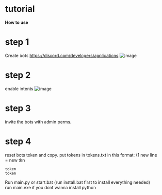 # tutorial
**How to use**

# step 1 
Create bots https://discord.com/developers/applications
![image](https://github.com/vanishgg/VanishNuker/assets/169748142/dd40dac0-9509-46b4-bc70-7cb289ca1180)


# step 2
enable intents
![image](https://github.com/vanishgg/VanishNuker/assets/169748142/19f132ae-431b-4762-8fc8-8a1d16de3252)

# step 3 
invite the bots with admin perms.

# step 4
reset bots token and copy.
put tokens in tokens.txt in this format: (1 new line = new tkn
```
token
token
```
Run main.py or start.bat (run install.bat first to install everything needed)
run main.exe if you dont wanna install python 
